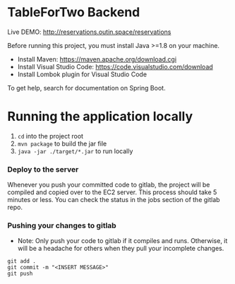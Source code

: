# TableForTwo Backend

Live DEMO: http://reservations.outin.space/reservations

Before running this project, you must install Java >=1.8 on your machine.

- Install Maven: https://maven.apache.org/download.cgi
- Install Visual Studio Code: https://code.visualstudio.com/download
- Install Lombok plugin for Visual Studio Code

To get help, search for documentation on Spring Boot.

# Running the application locally
1. `cd` into the project root
2. `mvn package` to build the jar file
3. `java -jar ./target/*.jar` to run locally

### Deploy to the server
Whenever you push your committed code to gitlab, the project will be compiled and copied over to the EC2 server. This process should take 5 minutes or less. You can check the status in the jobs section of the gitlab repo.

### Pushing your changes to gitlab
- Note: Only push your code to gitlab if it compiles and runs. Otherwise, it will be a headache for others when they pull your incomplete changes.
```
git add .
git commit -m "<INSERT MESSAGE>"
git push

